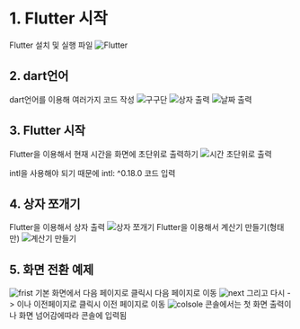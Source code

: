 # 1. Flutter 시작
Flutter 설치 및 실행 파일
![Flutter](https://github.com/user-attachments/assets/5521f51c-5cc8-405e-b3bf-b3a7b4ed96ed)

## 2. dart언어
dart언어를 이용해 여러가지 코드 작성
![구구단](https://github.com/user-attachments/assets/2bbdff57-d478-457b-8e9c-d564a2097f42)
![상자 출력](https://github.com/user-attachments/assets/fab290be-e320-4ca6-a28b-020c17cb9f04)
![날짜 출력](https://github.com/user-attachments/assets/079029a6-d056-4c36-aeac-b33e4ab3ab95)

## 3. Flutter 시작
Flutter을 이용해서 현재 시간을 화면에 초단위로 출력하기
![시간 초단위로 출력](https://github.com/user-attachments/assets/8ea2d66b-e351-459e-a2c6-dc0ad1fb4687)

intl을 사용해야 되기 때문에 intl: ^0.18.0 코드 입력

## 4. 상자 쪼개기
Flutter을 이용해서 상자 출력
![상자 쪼개기](https://github.com/user-attachments/assets/ea00335a-84f9-4e00-98f4-6b479e39c63b)
Flutter을 이용해서 계산기 만들기(형태만)
![계산기 만들기](https://github.com/user-attachments/assets/1ab4fbbf-9302-42c9-9126-cc1ce6596955)

## 5. 화면 전환 예제

![frist](https://github.com/user-attachments/assets/d68817d8-e474-4c81-ba91-b74ad458b633)
기본 화면에서 다음 페이지로 클릭시 다음 페이지로 이동 
![next](https://github.com/user-attachments/assets/7ea36839-04a2-49e9-89b6-dbc4f33d6371)
그리고 다시 -> 이나 이전페이지로 클릭시 이전 페이지로 이동
![colsole](https://github.com/user-attachments/assets/7f194343-76f0-411b-bbe4-9b5c3997d903)
콘솔에서는 첫 화면 출력이나 화면 넘어감에따라 콘솔에 입력됨
